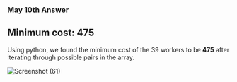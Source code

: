### May 10th Answer

## Minimum cost: 475

Using python, we found the minimum cost of the 39 workers to be <b>475</b> after iterating through possible pairs in the array.


![Screenshot (61)](https://github.com/Charlo-tech/May-DSA-AH/assets/57678615/cad9d6f2-eed9-4055-a22d-4c0bbf40c684)
